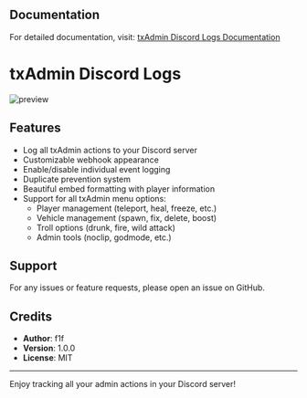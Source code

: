 ## Documentation

For detailed documentation, visit: [txAdmin Discord Logs Documentation](https://f1fsk.gitbook.io/f1fsk-scripts/scripts/txadmin-discord-logs)

# txAdmin Discord Logs

![preview](https://i.ibb.co/qLrf96Ts/tx.png)

## Features

- Log all txAdmin actions to your Discord server
- Customizable webhook appearance
- Enable/disable individual event logging
- Duplicate prevention system
- Beautiful embed formatting with player information
- Support for all txAdmin menu options:
  - Player management (teleport, heal, freeze, etc.)
  - Vehicle management (spawn, fix, delete, boost)
  - Troll options (drunk, fire, wild attack)
  - Admin tools (noclip, godmode, etc.)

## Support

For any issues or feature requests, please open an issue on GitHub.

## Credits

- **Author**: f1f
- **Version**: 1.0.0
- **License**: MIT

---

Enjoy tracking all your admin actions in your Discord server!

